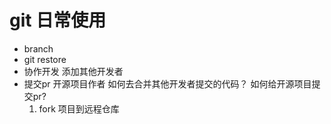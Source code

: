 # git 日常使用

- branch 
- git restore
- 协作开发
  添加其他开发者
- 提交pr 
  开源项目作者 如何去合并其他开发者提交的代码？
  如何给开源项目提交pr?
  1. fork 项目到远程仓库